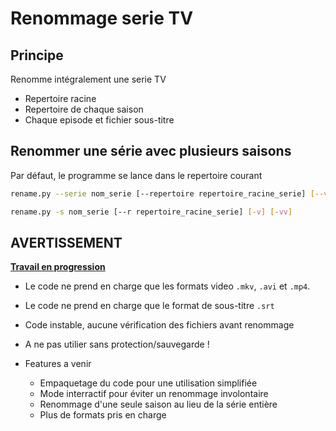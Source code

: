 # Renommage serie TV

## Principe

Renomme intégralement une serie TV
* Repertoire racine
* Repertoire de chaque saison
* Chaque episode et fichier sous-titre

##  Renommer une série avec plusieurs saisons

Par défaut, le programme se lance dans le repertoire courant

``` bash
rename.py --serie nom_serie [--repertoire repertoire_racine_serie] [--verbose] [--very-verbose]
```
``` bash
rename.py -s nom_serie [--r repertoire_racine_serie] [-v] [-vv]
```


## AVERTISSEMENT

<b><u>Travail en progression</u></b>

* Le code ne prend en charge que les formats video `.mkv`, `.avi` et `.mp4`.
* Le code ne prend en charge que le format de sous-titre `.srt`
* Code instable, aucune vérification des fichiers avant renommage
* A ne pas utilier sans protection/sauvegarde !

* Features a venir
    * Empaquetage du code pour une utilisation simplifiée
    * Mode interractif pour éviter un renommage involontaire
    * Renommage d'une seule saison au lieu de la série entière
    * Plus de formats pris en charge
